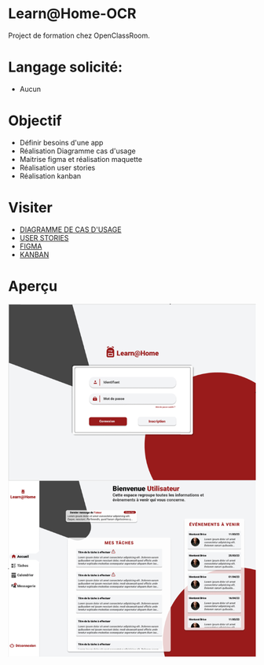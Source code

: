 # Learn@Home-OCR

Project de formation chez OpenClassRoom.

# Langage solicité:

- Aucun

# Objectif

- Définir besoins d'une app
- Réalisation Diagramme cas d'usage
- Maitrise figma et réalisation maquette 
- Réalisation user stories
- Réalisation kanban

# Visiter

- [DIAGRAMME DE CAS D'USAGE](https://github.com/Nerion-1337/LearnHome-OCR/blob/master/Digramme-cas-d-Usage.png)
- [USER STORIES](https://github.com/Nerion-1337/LearnHome-OCR/blob/master/user-stories.pdf)
- [FIGMA](https://www.figma.com/file/XYplrUx19n8RhQKCYcYiEk/Untitled?node-id=0-1&t=Emm20m7TfgSK0TaR-0)
- [KANBAN](https://github.com/users/Nerion-1337/projects/1)

# Aperçu

![screenshot du site](./maquette.png)
